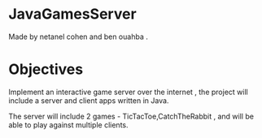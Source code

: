 # JavaGamesServer

Made by netanel cohen and ben ouahba .

# Objectives

Implement an interactive game server over the internet , the project will include a server and client apps written in Java.

The server will include 2 games - TicTacToe,CatchTheRabbit , and will be able to play against multiple clients.
